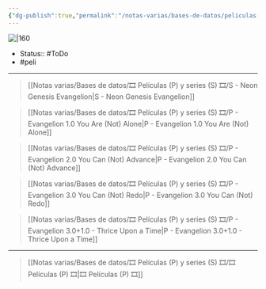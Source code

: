 ```yaml
---
{"dg-publish":true,"permalink":"/notas-varias/bases-de-datos/peliculas-p-y-series-s/p-evangelion-3-0-1-0-thrice-upon-a-time/"}
---
```



![|160](https://m.media-amazon.com/images/M/MV5BYjJmZDc0ZTEtZTM5Ni00MGQwLWFkNGMtYjZhMTEzODkwZGFkXkEyXkFqcGdeQXVyNjc5NjEzNA@@._V1_SX300.jpg)

- Status:: #ToDo 
- #peli 

---

> [[Notas varias/Bases de datos/🎞️ Películas (P) y series (S) 🎞️/S - Neon Genesis Evangelion\|S - Neon Genesis Evangelion]]

> [[Notas varias/Bases de datos/🎞️ Películas (P) y series (S) 🎞️/P - Evangelion 1.0 You Are (Not) Alone\|P - Evangelion 1.0 You Are (Not) Alone]]

> [[Notas varias/Bases de datos/🎞️ Películas (P) y series (S) 🎞️/P - Evangelion 2.0 You Can (Not) Advance\|P - Evangelion 2.0 You Can (Not) Advance]]

> [[Notas varias/Bases de datos/🎞️ Películas (P) y series (S) 🎞️/P - Evangelion 3.0 You Can (Not) Redo\|P - Evangelion 3.0 You Can (Not) Redo]]

> [[Notas varias/Bases de datos/🎞️ Películas (P) y series (S) 🎞️/P - Evangelion 3.0+1.0 - Thrice Upon a Time\|P - Evangelion 3.0+1.0 - Thrice Upon a Time]]

---

> [[Notas varias/Bases de datos/🎞️ Películas (P) y series (S) 🎞️/🎞️ Películas (P) 🎞️\|🎞️ Películas (P) 🎞️]]